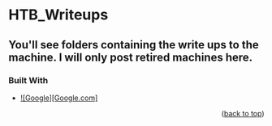 # HTB_Writeups

## You'll see folders containing the write ups to the machine. I will only post retired machines here. 


### Built With


* [![Google][Google.com]](Google.com)




<p align="right">(<a href="#readme-top">back to top</a>)</p>
